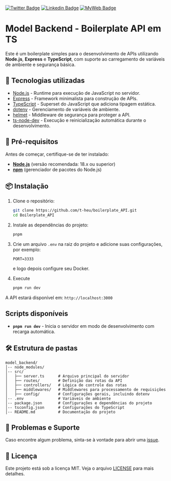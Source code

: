 [![Twitter Badge](https://img.shields.io/badge/-@t__h__e__u-1ca0f1?style=flat-square&labelColor=1ca0f1&logo=twitter&logoColor=white&link=https://twitter.com/t_h_e_u)](https://twitter.com/t_h_e_u) 
[![Linkedin Badge](https://img.shields.io/badge/-matheusgbatista-blue?style=flat-square&logo=Linkedin&logoColor=white&link=https://www.linkedin.com/in/matheusgbatista-3392bb153/)](https://www.linkedin.com/in/matheusgbatista/) 
[![MyWeb Badge](https://img.shields.io/badge/-t--heu.github.io-333?style=flat-square&link=https://t-heu.github.io/)](https://t-heu.github.io) 

# Model Backend - Boilerplate API em TS

Este é um boilerplate simples para o desenvolvimento de APIs utilizando **Node.js**, **Express** e **TypeScript**, com suporte ao carregamento de variáveis de ambiente e segurança básica.

## 🚀 Tecnologias utilizadas

- [Node.js](https://nodejs.org/) - Runtime para execução de JavaScript no servidor.  
- [Express](https://expressjs.com/) - Framework minimalista para construção de APIs.  
- [TypeScript](https://www.typescriptlang.org/) - Superset do JavaScript que adiciona tipagem estática.  
- [dotenv](https://www.npmjs.com/package/dotenv) - Gerenciamento de variáveis de ambiente.  
- [helmet](https://www.npmjs.com/package/helmet) - Middleware de segurança para proteger a API.  
- [ts-node-dev](https://www.npmjs.com/package/ts-node-dev) - Execução e reinicialização automática durante o desenvolvimento.

## 📝 Pré-requisitos

Antes de começar, certifique-se de ter instalado:

- **[Node.js](https://nodejs.org/)** (versão recomendada: 18.x ou superior)  
- **[npm](https://www.npmjs.com/)** (gerenciador de pacotes do Node.js)  

## 📦 Instalação

1. Clone o repositório:

   ```bash
   git clone https://github.com/t-heu/boilerplate_API.git
   cd Boilerplate_API
   ```

2. Instale as dependências do projeto:

   ```bash
   pnpm
   ```

3. Crie um arquivo `.env` na raiz do projeto e adicione suas configurações, por exemplo:

   ```env
   PORT=3333
   ```

   e logo depois configure seu Docker.

4. Execute
   
   ```bash
   pnpm run dev
   ```
A API estará disponível em: `http://localhost:3000`

## Scripts disponíveis

- **`pnpm run dev`** - Inicia o servidor em modo de desenvolvimento com recarga automática.  

## 🛠️ Estrutura de pastas

```
model_backend/
│-- node_modules/
│-- src/
│   ├── server.ts      # Arquivo principal do servidor
│   ├── routes/        # Definição das rotas da API
│   ├── controllers/   # Lógica de controle das rotas
│   ├── middlewares/   # Middlewares para processamento de requisições
│   ├── config/        # Configurações gerais, incluindo dotenv
│-- .env               # Variáveis de ambiente
│-- package.json       # Configurações e dependências do projeto
│-- tsconfig.json      # Configurações do TypeScript
│-- README.md          # Documentação do projeto
```

## 🐛 Problemas e Suporte

Caso encontre algum problema, sinta-se à vontade para abrir uma [issue](https://github.com/t-heu/boilerplate_API/issues).

## 📄 Licença

Este projeto está sob a licença MIT. Veja o arquivo [LICENSE](LICENSE) para mais detalhes.
